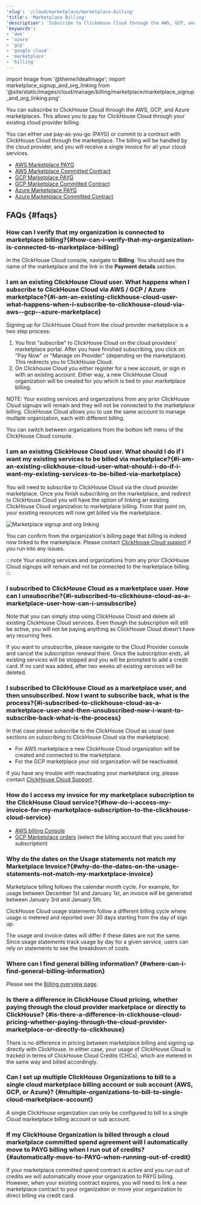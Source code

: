 ```yaml
---
'slug': '/cloud/marketplace/marketplace-billing'
'title': 'Marketplace Billing'
'description': 'Subscribe to ClickHouse Cloud through the AWS, GCP, and Azure marketplace.'
'keywords':
- 'aws'
- 'azure'
- 'gcp'
- 'google cloud'
- 'marketplace'
- 'billing'
---
```


import Image from '@theme/IdealImage';
import marketplace_signup_and_org_linking from '@site/static/images/cloud/manage/billing/marketplace/marketplace_signup_and_org_linking.png'

You can subscribe to ClickHouse Cloud through the AWS, GCP, and Azure marketplaces. This allows you to pay for ClickHouse Cloud through your existing cloud provider billing.

You can either use pay-as-you-go (PAYG) or commit to a contract with ClickHouse Cloud through the marketplace. The billing will be handled by the cloud provider, and you will receive a single invoice for all your cloud services.

- [AWS Marketplace PAYG](/cloud/billing/marketplace/aws-marketplace-payg)
- [AWS Marketplace Committed Contract](/cloud/billing/marketplace/aws-marketplace-committed-contract)
- [GCP Marketplace PAYG](/cloud/billing/marketplace/gcp-marketplace-payg)
- [GCP Marketplace Committed Contract](/cloud/billing/marketplace/gcp-marketplace-committed-contract)
- [Azure Marketplace PAYG](/cloud/billing/marketplace/azure-marketplace-payg)
- [Azure Marketplace Committed Contract](/cloud/billing/marketplace/azure-marketplace-committed-contract)

## FAQs {#faqs}

### How can I verify that my organization is connected to marketplace billing?​ {#how-can-i-verify-that-my-organization-is-connected-to-marketplace-billing}

In the ClickHouse Cloud console, navigate to **Billing**. You should see the name of the marketplace and the link in the **Payment details** section.

### I am an existing ClickHouse Cloud user. What happens when I subscribe to ClickHouse Cloud via AWS / GCP / Azure marketplace?​ {#i-am-an-existing-clickhouse-cloud-user-what-happens-when-i-subscribe-to-clickhouse-cloud-via-aws--gcp--azure-marketplace}

Signing up for ClickHouse Cloud from the cloud provider marketplace is a two step process:
1. You first "subscribe" to ClickHouse Cloud on the cloud providers' marketplace portal. After you have finished subscribing, you click on "Pay Now" or "Manage on Provider" (depending on the marketplace). This redirects you to ClickHouse Cloud.
2. On Clickhouse Cloud you either register for a new account, or sign in with an existing account. Either way, a new ClickHouse Cloud organization will be created for you which is tied to your marketplace billing.

NOTE: Your existing services and organizations from any prior ClickHouse Cloud signups will remain and they will not be connected to the marketplace billing. ClickHouse Cloud allows you to use the same account to manage multiple organization, each with different billing.

You can switch between organizations from the bottom left menu of the ClickHouse Cloud console.

### I am an existing ClickHouse Cloud user. What should I do if I want my existing services to be billed via marketplace?​ {#i-am-an-existing-clickhouse-cloud-user-what-should-i-do-if-i-want-my-existing-services-to-be-billed-via-marketplace}

You will need to subscribe to ClickHouse Cloud via the cloud provider marketplace. Once you finish subscribing on the marketplace, and redirect to ClickHouse Cloud you will have the option of linking an existing ClickHouse Cloud organization to marketplace billing. From that point on, your existing resources will now get billed via the marketplace. 

<Image img={marketplace_signup_and_org_linking} size='md' alt='Marketplace signup and org linking' border/>

You can confirm from the organization's billing page that billing is indeed now linked to the marketplace. Please contact [ClickHouse Cloud support](https://clickhouse.com/support/program) if you run into any issues.

:::note
Your existing services and organizations from any prior ClickHouse Cloud signups will remain and not be connected to the marketplace billing.
:::

### I subscribed to ClickHouse Cloud as a marketplace user. How can I unsubscribe?​ {#i-subscribed-to-clickhouse-cloud-as-a-marketplace-user-how-can-i-unsubscribe}

Note that you can simply stop using ClickHouse Cloud and delete all existing ClickHouse Cloud services. Even though the subscription will still be active, you will not be paying anything as ClickHouse Cloud doesn't have any recurring fees.

If you want to unsubscribe, please navigate to the Cloud Provider console and cancel the subscription renewal there. Once the subscription ends, all existing services will be stopped and you will be prompted to add a credit card. If no card was added, after two weeks all existing services will be deleted.

### I subscribed to ClickHouse Cloud as a marketplace user, and then unsubscribed. Now I want to subscribe back, what is the process?​ {#i-subscribed-to-clickhouse-cloud-as-a-marketplace-user-and-then-unsubscribed-now-i-want-to-subscribe-back-what-is-the-process}

In that case please subscribe to the ClickHouse Cloud as usual (see sections on subscribing to ClickHouse Cloud via the marketplace).

- For AWS marketplace a new ClickHouse Cloud organization will be created and connected to the marketplace.
- For the GCP marketplace your old organization will be reactivated.

If you have any trouble with reactivating your marketplace org, please contact [ClickHouse Cloud Support](https://clickhouse.com/support/program).

### How do I access my invoice for my marketplace subscription to the ClickHouse Cloud service?​ {#how-do-i-access-my-invoice-for-my-marketplace-subscription-to-the-clickhouse-cloud-service}

- [AWS billing Console](https://us-east-1.console.aws.amazon.com/billing/home)
- [GCP Marketplace orders](https://console.cloud.google.com/marketplace/orders) (select the billing account that you used for subscription)

### Why do the dates on the Usage statements not match my Marketplace Invoice?​ {#why-do-the-dates-on-the-usage-statements-not-match-my-marketplace-invoice}

Marketplace billing follows the calendar month cycle. For example, for usage between December 1st and January 1st, an invoice will be generated between January 3rd and January 5th.

ClickHouse Cloud usage statements follow a different billing cycle where usage is metered and reported over 30 days starting from the day of sign up.

The usage and invoice dates will differ if these dates are not the same. Since usage statements track usage by day for a given service, users can rely on statements to see the breakdown of costs.

### Where can I find general billing information​? {#where-can-i-find-general-billing-information}

Please see the [Billing overview page](/cloud/manage/billing).

### Is there a difference in ClickHouse Cloud pricing, whether paying through the cloud provider marketplace or directly to ClickHouse? {#is-there-a-difference-in-clickhouse-cloud-pricing-whether-paying-through-the-cloud-provider-marketplace-or-directly-to-clickhouse}

There is no difference in pricing between marketplace billing and signing up directly with ClickHouse. In either case, your usage of  ClickHouse Cloud is tracked in terms of ClickHouse Cloud Credits (CHCs), which are metered in the same way and billed accordingly.

### Can I set up multiple ClickHouse Organizations to bill to a single cloud marketplace billing account or sub account (AWS, GCP, or Azure)? {#multiple-organizations-to-bill-to-single-cloud-marketplace-account}

A single ClickHouse organization can only be configured to bill to a single Cloud marketplace billing account or sub account.

### If my ClickHouse Organization is billed through a cloud marketplace committed spend agreement will I automatically move to PAYG billing when I run out of credits? {#automatically-move-to-PAYG-when-running-out-of-credit}

If your marketplace committed spend contract is active and you run out of credits we will automatically move your organization to PAYG billing. However, when your existing contract expires, you will need to link a new marketplace contract to your organization or move your organization to direct billing via credit card.
